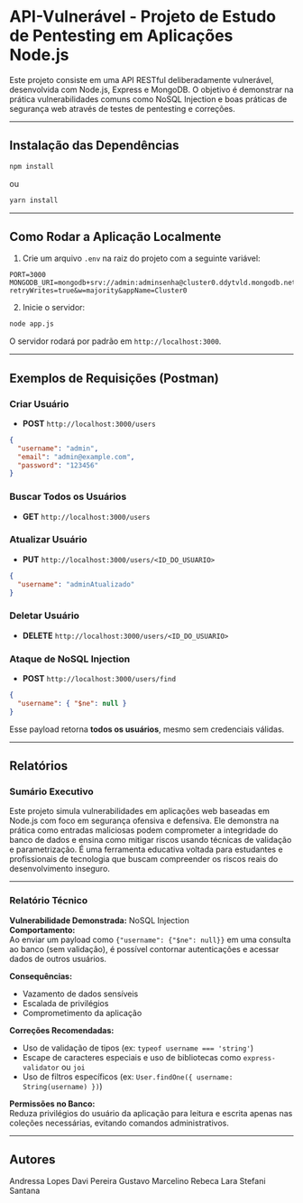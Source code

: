 # API-Vulnerável - Projeto de Estudo de Pentesting em Aplicações Node.js

Este projeto consiste em uma API RESTful deliberadamente vulnerável, desenvolvida com Node.js, Express e MongoDB. O objetivo é demonstrar na prática vulnerabilidades comuns como NoSQL Injection e boas práticas de segurança web através de testes de pentesting e correções.

---

## Instalação das Dependências

```bash
npm install
```

ou

```bash
yarn install
```

---

## Como Rodar a Aplicação Localmente

1. Crie um arquivo `.env` na raiz do projeto com a seguinte variável:

```
PORT=3000
MONGODB_URI=mongodb+srv://admin:adminsenha@cluster0.ddytvld.mongodb.net/?retryWrites=true&w=majority&appName=Cluster0
```

2. Inicie o servidor:

```bash
node app.js
```

O servidor rodará por padrão em `http://localhost:3000`.

---

## Exemplos de Requisições (Postman)

### Criar Usuário

- **POST** `http://localhost:3000/users`

```json
{
  "username": "admin",
  "email": "admin@example.com",
  "password": "123456"
}
```

### Buscar Todos os Usuários

- **GET** `http://localhost:3000/users`

### Atualizar Usuário

- **PUT** `http://localhost:3000/users/<ID_DO_USUARIO>`

```json
{
  "username": "adminAtualizado"
}
```

### Deletar Usuário

- **DELETE** `http://localhost:3000/users/<ID_DO_USUARIO>`

### Ataque de NoSQL Injection

- **POST** `http://localhost:3000/users/find`

```json
{
  "username": { "$ne": null }
}
```

Esse payload retorna **todos os usuários**, mesmo sem credenciais válidas.

---

## Relatórios

### Sumário Executivo

Este projeto simula vulnerabilidades em aplicações web baseadas em Node.js com foco em segurança ofensiva e defensiva. Ele demonstra na prática como entradas maliciosas podem comprometer a integridade do banco de dados e ensina como mitigar riscos usando técnicas de validação e parametrização. É uma ferramenta educativa voltada para estudantes e profissionais de tecnologia que buscam compreender os riscos reais do desenvolvimento inseguro.

---

### Relatório Técnico

**Vulnerabilidade Demonstrada:** NoSQL Injection  
**Comportamento:**  
Ao enviar um payload como `{"username": {"$ne": null}}` em uma consulta ao banco (sem validação), é possível contornar autenticações e acessar dados de outros usuários.

**Consequências:**

- Vazamento de dados sensíveis
- Escalada de privilégios
- Comprometimento da aplicação

**Correções Recomendadas:**

- Uso de validação de tipos (ex: `typeof username === 'string'`)
- Escape de caracteres especiais e uso de bibliotecas como `express-validator` ou `joi`
- Uso de filtros específicos (ex: `User.findOne({ username: String(username) })`)

**Permissões no Banco:**  
Reduza privilégios do usuário da aplicação para leitura e escrita apenas nas coleções necessárias, evitando comandos administrativos.

---

## Autores

Andressa Lopes
Davi Pereira
Gustavo Marcelino
Rebeca Lara
Stefani Santana
